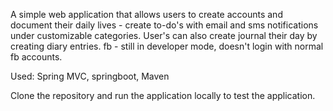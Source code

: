 
A simple web application that allows users to create accounts and document their daily lives - create to-do's with email and sms notifications under customizable categories. 
User's can also create journal their day by creating diary entries. 
fb - still in developer mode, doesn't login with normal fb accounts.

Used: Spring MVC, springboot, Maven

Clone the repository and run the application locally to test the application.
